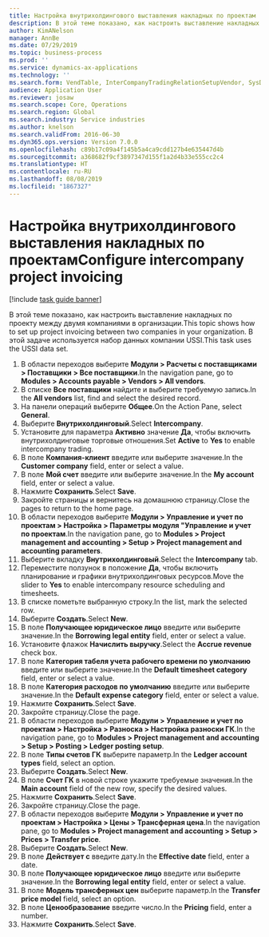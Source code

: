 ```yaml
---
title: Настройка внутрихолдингового выставления накладных по проектам
description: В этой теме показано, как настроить выставление накладных по проекту между двумя компаниями в организации.
author: KimANelson
manager: AnnBe
ms.date: 07/29/2019
ms.topic: business-process
ms.prod: ''
ms.service: dynamics-ax-applications
ms.technology: ''
ms.search.form: VendTable, InterCompanyTradingRelationSetupVendor, SysDataAreaSelectLookup, ProjParameters, ProjPosting, ProjTransferPrice
audience: Application User
ms.reviewer: josaw
ms.search.scope: Core, Operations
ms.search.region: Global
ms.search.industry: Service industries
ms.author: knelson
ms.search.validFrom: 2016-06-30
ms.dyn365.ops.version: Version 7.0.0
ms.openlocfilehash: c89b17c09a4f145b5a4ca9cdd127b4e635447d4b
ms.sourcegitcommit: a368682f9cf3897347d155f1a2d4b33e555cc2c4
ms.translationtype: HT
ms.contentlocale: ru-RU
ms.lasthandoff: 08/08/2019
ms.locfileid: "1867327"
---
```

# <a name="configure-intercompany-project-invoicing"></a><span data-ttu-id="53147-103">Настройка внутрихолдингового выставления накладных по проектам</span><span class="sxs-lookup"><span data-stu-id="53147-103">Configure intercompany project invoicing</span></span>

[!include [task guide banner](../../includes/task-guide-banner.md)]

<span data-ttu-id="53147-104">В этой теме показано, как настроить выставление накладных по проекту между двумя компаниями в организации.</span><span class="sxs-lookup"><span data-stu-id="53147-104">This topic shows how to set up project invoicing between two companies in your organization.</span></span> <span data-ttu-id="53147-105">В этой задаче используется набор данных компании USSI.</span><span class="sxs-lookup"><span data-stu-id="53147-105">This task uses the USSI data set.</span></span>

1. <span data-ttu-id="53147-106">В области переходов выберите **Модули > Расчеты с поставщиками > Поставщики > Все поставщики**.</span><span class="sxs-lookup"><span data-stu-id="53147-106">In the navigation pane, go to **Modules > Accounts payable > Vendors > All vendors**.</span></span>
2. <span data-ttu-id="53147-107">В списке **Все поставщики** найдите и выберите требуемую запись.</span><span class="sxs-lookup"><span data-stu-id="53147-107">In the **All vendors** list, find and select the desired record.</span></span>
3. <span data-ttu-id="53147-108">На панели операций выберите **Общее**.</span><span class="sxs-lookup"><span data-stu-id="53147-108">On the Action Pane, select **General**.</span></span>
4. <span data-ttu-id="53147-109">Выберите **Внутрихолдинговый**.</span><span class="sxs-lookup"><span data-stu-id="53147-109">Select **Intercompany**.</span></span>
5. <span data-ttu-id="53147-110">Установите для параметра **Активно** значение **Да**, чтобы включить внутрихолдинговые торговые отношения.</span><span class="sxs-lookup"><span data-stu-id="53147-110">Set **Active** to **Yes** to enable intercompany trading.</span></span>
6. <span data-ttu-id="53147-111">В поле **Компания-клиент** введите или выберите значение.</span><span class="sxs-lookup"><span data-stu-id="53147-111">In the **Customer company** field, enter or select a value.</span></span>
7. <span data-ttu-id="53147-112">В поле **Мой счет** введите или выберите значение.</span><span class="sxs-lookup"><span data-stu-id="53147-112">In the **My account** field, enter or select a value.</span></span>
8. <span data-ttu-id="53147-113">Нажмите **Сохранить**.</span><span class="sxs-lookup"><span data-stu-id="53147-113">Select **Save**.</span></span>
9. <span data-ttu-id="53147-114">Закройте страницы и вернитесь на домашнюю страницу.</span><span class="sxs-lookup"><span data-stu-id="53147-114">Close the pages to return to the home page.</span></span>
10. <span data-ttu-id="53147-115">В области переходов выберите **Модули > Управление и учет по проектам > Настройка > Параметры модуля "Управление и учет по проектам**.</span><span class="sxs-lookup"><span data-stu-id="53147-115">In the navigation pane, go to **Modules > Project management and accounting > Setup > Project management and accounting parameters**.</span></span>
11. <span data-ttu-id="53147-116">Выберите вкладку **Внутрихолдинговый**.</span><span class="sxs-lookup"><span data-stu-id="53147-116">Select the **Intercompany** tab.</span></span>
12. <span data-ttu-id="53147-117">Переместите ползунок в положение **Да**, чтобы включить планирование и графики внутрихолдинговых ресурсов.</span><span class="sxs-lookup"><span data-stu-id="53147-117">Move the slider to **Yes** to enable intercompany resource scheduling and timesheets.</span></span>
13. <span data-ttu-id="53147-118">В списке пометьте выбранную строку.</span><span class="sxs-lookup"><span data-stu-id="53147-118">In the list, mark the selected row.</span></span>
14. <span data-ttu-id="53147-119">Выберите **Создать**.</span><span class="sxs-lookup"><span data-stu-id="53147-119">Select **New**.</span></span>
15. <span data-ttu-id="53147-120">В поле **Получающее юридическое лицо** введите или выберите значение.</span><span class="sxs-lookup"><span data-stu-id="53147-120">In the **Borrowing legal entity** field, enter or select a value.</span></span>
16. <span data-ttu-id="53147-121">Установите флажок **Начислить выручку**.</span><span class="sxs-lookup"><span data-stu-id="53147-121">Select the **Accrue revenue** check box.</span></span>
17. <span data-ttu-id="53147-122">В поле **Категория табеля учета рабочего времени по умолчанию** введите или выберите значение.</span><span class="sxs-lookup"><span data-stu-id="53147-122">In the **Default timesheet category** field, enter or select a value.</span></span>
18. <span data-ttu-id="53147-123">В поле **Категория расходов по умолчанию** введите или выберите значение.</span><span class="sxs-lookup"><span data-stu-id="53147-123">In the **Default expense category** field, enter or select a value.</span></span>
19. <span data-ttu-id="53147-124">Нажмите **Сохранить**.</span><span class="sxs-lookup"><span data-stu-id="53147-124">Select **Save**.</span></span>
20. <span data-ttu-id="53147-125">Закройте страницу.</span><span class="sxs-lookup"><span data-stu-id="53147-125">Close the page.</span></span>
21. <span data-ttu-id="53147-126">В области переходов выберите **Модули > Управление и учет по проектам > Настройка > Разноска > Настройка разноски ГК**.</span><span class="sxs-lookup"><span data-stu-id="53147-126">In the navigation pane, go to **Modules > Project management and accounting > Setup > Posting > Ledger posting setup**.</span></span>
22. <span data-ttu-id="53147-127">В поле **Типы счетов ГК** выберите параметр.</span><span class="sxs-lookup"><span data-stu-id="53147-127">In the **Ledger account types** field, select an option.</span></span>
23. <span data-ttu-id="53147-128">Выберите **Создать**.</span><span class="sxs-lookup"><span data-stu-id="53147-128">Select **New**.</span></span>
24. <span data-ttu-id="53147-129">В поле **Счет ГК** в новой строке укажите требуемые значения.</span><span class="sxs-lookup"><span data-stu-id="53147-129">In the **Main account** field of the new row, specify the desired values.</span></span>
25. <span data-ttu-id="53147-130">Нажмите **Сохранить**.</span><span class="sxs-lookup"><span data-stu-id="53147-130">Select **Save**.</span></span>
26. <span data-ttu-id="53147-131">Закройте страницу.</span><span class="sxs-lookup"><span data-stu-id="53147-131">Close the page.</span></span>
27. <span data-ttu-id="53147-132">В области переходов выберите **Модули > Управление и учет по проектам > Настройка > Цены > Трансферная цена**.</span><span class="sxs-lookup"><span data-stu-id="53147-132">In the navigation pane, go to **Modules > Project management and accounting > Setup > Prices > Transfer price**.</span></span>
28. <span data-ttu-id="53147-133">Выберите **Создать**.</span><span class="sxs-lookup"><span data-stu-id="53147-133">Select **New**.</span></span>
29. <span data-ttu-id="53147-134">В поле **Действует с** введите дату.</span><span class="sxs-lookup"><span data-stu-id="53147-134">In the **Effective date** field, enter a date.</span></span>
30. <span data-ttu-id="53147-135">В поле **Получающее юридическое лицо** введите или выберите значение.</span><span class="sxs-lookup"><span data-stu-id="53147-135">In the **Borrowing legal entity** field, enter or select a value.</span></span>
31. <span data-ttu-id="53147-136">В поле **Модель трансферных цен** выберите параметр.</span><span class="sxs-lookup"><span data-stu-id="53147-136">In the **Transfer price model** field, select an option.</span></span>
32. <span data-ttu-id="53147-137">В поле **Ценообразование** введите число.</span><span class="sxs-lookup"><span data-stu-id="53147-137">In the **Pricing** field, enter a number.</span></span>
33. <span data-ttu-id="53147-138">Нажмите **Сохранить**.</span><span class="sxs-lookup"><span data-stu-id="53147-138">Select **Save**.</span></span>

